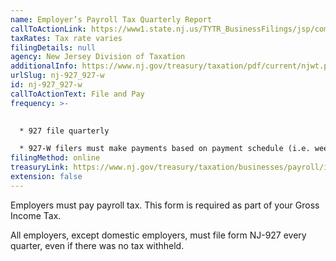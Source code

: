```yaml
---
name: Employer’s Payroll Tax Quarterly Report
callToActionLink: https://www1.state.nj.us/TYTR_BusinessFilings/jsp/common/Login.jsp?taxcode=45
taxRates: Tax rate varies
filingDetails: null
agency: New Jersey Division of Taxation
additionalInfo: https://www.nj.gov/treasury/taxation/pdf/current/njwt.pdf
urlSlug: nj-927_927-w
id: nj-927_927-w
callToActionText: File and Pay
frequency: >-
  

  * 927 file quarterly 

  * 927-W filers must make payments based on payment schedule (i.e. weekly, biweekly etc.)
filingMethod: online
treasuryLink: https://www.nj.gov/treasury/taxation/businesses/payroll/index.shtml
extension: false
---
```


Employers must pay payroll tax. This form is required as part of your Gross Income Tax.

All employers, except domestic employers, must file form NJ-927 every quarter, even if there was no tax withheld.
